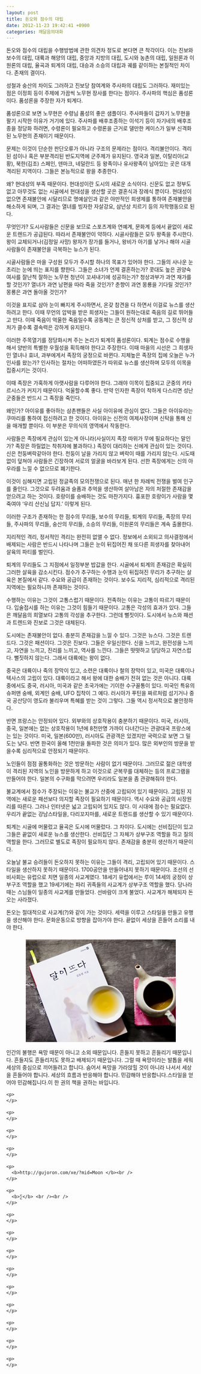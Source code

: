 ```yaml
---
layout: post
title: 돈오와 점수의 대립
date: 2012-11-23 19:42:41 +0900
categories: 깨달음의대화
---
```

 돈오와 점수의 대립을 수행방법에 관한 의견차 정도로 본다면 큰 착각이다. 이는 진보와 보수의 대립, 대륙과 해양의 대립, 중앙과 지방의 대립, 도시와 농촌의 대립, 일원론과 이원론의 대립, 율곡과 퇴계의 대립, 대승과 소승의 대립과 궤를 같이하는 본질적인 차이다. 존재의 결이다. 

 성철과 숭산의 차이도 그러하고 진보당 참여계와 주사파의 대립도 그러하다. 재미있는 점은 이정희 등이 주제에 가끔씩 노무현 장사를 한다는 점이다. 주사파의 핵심은 품성론이다. 품성론을 주장한 자가 퇴계다. 

 품성론으로 보면 노무현은 수령님 품성의 좋은 샘플이다. 주사파들이 갑자기 노무현을 팔기 시작한 이유가 거기에 있다. 주사파를 배후조종하는 이석기 등이 자기네의 배후조종을 정당화 하려면, 수령론이 필요하고 수령론을 근거로 댈만한 케이스가 일부 신격화된 노무현의 존재이기 때문이다. 

 문제는 이것이 단순한 판단오류가 아니라 구조의 문제라는 점이다. 격리불안이다. 격리된 섬이나 혹은 부분격리된 반도지역에 군주제가 유지된다. 영국과 일본, 이탈리아(교황), 북한(김조) 스페인, 덴마크, 네덜란드 등 왕족이나 유사왕족이 남아있는 곳은 대개 격리된 지역이다. 그들은 본능적으로 왕을 추종한다. 

 왜? 현대성의 부족 때문이다. 현대성이란 도시의 새로운 소식이다. 신문도 없고 정부도 없고 아무것도 없는 시골에서 현대성을 생산할 곳은 결혼식과 장례식 뿐이다. 현대성이 없으면 존재불안에 시달리므로 명예살인과 같은 야만적인 희생제를 통하여 존재불안을 해소하게 되며, 그 결과는 열녀를 빙자한 자살강요, 삼년상 치르기 등의 자학행동으로 된다. 

 무엇인가? 도시사람들은 신문을 보므로 스포츠계와 연예계, 문화계 등에서 끝없이 새로운 트렌드가 공급된다. 따라서 존재불안이 약하다. 시골사람들은 모두 왕족을 주시한다. 왕이 교체되거나(김정일 사망) 왕자가 장가를 들거나, 왕비가 아기를 낳거나 해야 시골사람들이 존재불안을 극복하는 뉴스가 된다. 

 시골사람들은 마을 구성원 모두가 주시할 하나의 목표가 있어야 한다. 그들의 사나운 눈초리는 눈에 띄는 표지를 향한다. 그들은 소녀가 언제 결혼하는가? 콧대도 높은 권양숙 여사를 잘난척 잘하는 노무현 청년이 꼬셔내기에 성공하는가? 청상과부가 과연 재가를 할 것인가? 열녀가 과연 남편을 따라 죽을 것인가? 춘향이 과연 몽룡을 기다릴 것인가? 몽룡은 과연 돌아올 것인가? 

 이것을 표지로 삼아 눈이 빠지게 주시하면서, 온갖 참견을 다 하면서 이걸로 뉴스를 생산하려고 한다. 이때 무언의 압박을 받은 희생자는 그들이 원하는대로 죽음의 길로 뛰어들고 만다. 이때 죽음이 억울한 죽음일수록 공동체는 큰 정신적 상처를 받고, 그 정신적 상처가 클수록 결속력은 강하게 유지된다. 

 이러한 주목열기를 정당화시켜 주는 논리가 퇴계의 품성론이다. 퇴계는 점수로 수행을 해서 양반의 특별한 우월성을 획득해야 한다고 주장한다. 이때 마을의 시선은 그 희생자인 열녀나 효녀, 과부에게서 족장의 궁정으로 바뀐다. 지체높은 족장의 집에 오늘은 누가 인사를 왔는가? 인사하는 절차는 어떠하였든가 따위로 뉴스를 생산하며 모두의 이목을 집중시키는 것이다. 

 이때 족장은 가혹하게 아랫사람을 다루어야 한다. 그래야 이목이 집중되고 군중의 카타르시스가 커지기 때문이다. 억울할수록 좋다. 만약 인자한 족장이 착하게 다스리면 성난 군중들은 반드시 그 족장을 죽인다. 

 왜인가? 아이유를 좋아하는 삼촌팬들은 사실 아이유에 관심이 없다. 그들은 아이유라는 쿠마리를 통하여 접신하려고 한 것이다. 아이유는 신전의 여제사장이며 신탁을 통해 신을 매개할 뿐이다. 이 부분은 무의식의 영역에서 작동한다. 

 사람들은 족장에게 관심이 있는게 아니라(사실이지 족장 따위가 무에 필요하다는 말인가? 족장은 하릴없는 착취자에 불과하다.) 족장이 대리하는 신에게 관심이 있는 것이다. 신은 천둥벼락같아야 한다. 천둥이 날을 가리지 않고 벼락이 때를 가리지 않는다. 시도때없이 덮쳐야 사람들은 긴장하여 서로의 얼굴을 바라보게 된다. 선한 족장에게는 신의 아우라를 느낄 수 없으므로 폐기한다. 

 이것이 심해지면 고립된 정글족의 모의전쟁으로 된다. 매년 한 차례씩 전쟁을 벌여 인구를 줄인다. 그것으로 두려움과 슬픔과 추억을 생산하여 살아남은 자의 처절한 존재감을 얻으려고 하는 것이다. 호랑이를 숭배하는 것도 마찬가지다. 흉포한 호랑이가 사람을 몇 죽여야 ‘우리 산신님 답지.’ 이렇게 된다. 

 이러한 구조가 존재하는 한 점수의 무리들, 보수의 무리들, 퇴계의 무리들, 족장의 무리들, 주사파의 무리들, 숭산의 무리들, 소승의 무리들, 이원론의 무리들은 계속 출몰한다. 

 지리적인 격리, 정서적인 격리는 완전히 없앨 수 없다. 정보에서 소외되고 의사결정에서 배제되는 사람은 반드시 나타나며 그들은 눈이 뒤집어진 채 또다른 희생자를 찾아내어 살육의 파티를 벌인다. 

 퇴계의 무리들도 그 지점에서 일정부분 밥값을 한다. 시골에서 퇴계의 존재감은 확실히 그러한 살육을 감소시킨다. 점수가 추구하는 수행과 눈이 뒤집혀진 무리가 추구하는 살육은 본질에서 같다. 수요와 공급이 존재하는 것이다. 보수도 지리적, 심리적으로 격리된 지역에는 필요하니까 존재하는 것이다. 

 수행하는 이유는 그것이 고통스럽기 때문이다. 전족하는 이유는 고통이 따르기 때문이다. 입술접시를 하는 이유는 그것이 힘들기 때문이다. 고통은 각성의 효과가 있다. 그들은 깨달음의 희열보다 고통의 각성을 추구한다. 그런데 뻘짓이다. 도시에서 뉴스와 패션과 트렌드와 진보로 그것은 대체된다. 

 도시에는 존재불안이 없다. 충분히 존재감을 느낄 수 있다. 그것은 뉴스다. 그것은 트렌드다. 그것은 패션이다. 그것은 진보다. 그들은 우일신한다. 신을 느끼고, 완전성을 느끼고, 자연을 느끼고, 진리를 느끼고, 역사를 느낀다. 그들은 떳떳하고 당당하고 자연스럽다. 뻘짓하지 않는다. 그래서 대륙에는 왕이 없다. 

 중국은 대륙이나 죽의 장막이 있고, 소련은 대륙이나 철의 장막이 있고, 미국은 대륙이나 텍사스의 고립이 있다. 대륙이라고 해서 왕에 대한 숭배가 전혀 없는 것은 아니다. 대륙 중에서도 중국, 러시아, 미국과 같은 초국가에는 기이한 수구꼴통이 있다. 미국인 특유의 슈퍼맨 숭배, 외계인 숭배, UFO 집착이 그 예다. 러시아가 푸틴을 짜르처럼 섬기거나 중국 공산당이 영도라 불리우며 특혜를 받는 것이 그렇다. 그들 역시 정서적으로 불안정하다. 

 반면 프랑스는 안정되어 있다. 외부와의 상호작용이 충분하기 때문이다. 미국, 러시아, 중국, 일본에는 없는 상호작용이 1년에 8천만명 가까이 다녀간다는 관광대국 프랑스에는 있는 것이다. 미국, 일본(600만), 러시아도 관광객은 있겠지만 국력으로 보면 그 밀도는 낮다. 반면 한국이 올해 1천만을 돌파한 것은 의미가 있다. 많은 외부인의 방문을 받을수록 심리적으로 안정되기 때문이다. 

 노인들이 점점 꼴통화하는 것은 방문하는 사람이 없기 때문이다. 그러므로 젊은 대학생이 격리된 지역의 노인을 방문하게 하고 이것으로 군복무를 대체하는 등의 프로그램을 만들어야 한다. 일본의 수구화를 막으려면 우리라도 일본을 좀 관광해줘야 한다. 

 불교계에서 점수가 주장되는 이유는 불교가 산중에 고립되어 있기 때문이다. 고립된 지역에는 새로운 패션보다 의지할 족장이 필요하기 때문이다. 역시 수요와 공급의 시장원리를 따른다. 그러나 인터넷은 넓고 고립되어 있지도 않다. 이 시대에 점수는 필요없다. 우리가 끝없는 강남스타일을, 다리꼬지마를, 새로운 트렌드를 생산할 수 있기 때문이다. 

 퇴계는 시골에 머물렀고 율곡은 도시에 머물렀다. 그 차이다. 도시에는 선비집단이 있고 그들은 끝없이 새로운 뉴스를 생산한다. 선비집단 그 자체가 상부구조 역할을 하고 질의 역할을 한다. 그러므로 별도로 족장이 필요하지 않다. 존재감을 충분히 생산하기 때문이다. 

 오늘날 불교 승려들이 돈오하지 못하는 이유는 그들이 격리, 고립되어 있기 때문이다. 스타일을 생산하지 못하기 때문이다. 1700공안을 만들어내지 못하기 때문이다. 조선의 선비사회는 유럽으로 치면 일종의 사교계였다. 18세기 유럽에서는 루이 14세의 궁정이 상부구조 역할을 했고 19세기에는 파리 귀족들의 사교계가 상부구조 역할을 했다. 당나라 때는 스님들이 일종의 사교계를 만들었다. 선바람이 크게 불었다. 사교계가 해체되자 돈오는 사라졌다. 

 돈오는 절대적으로 사교계(?)와 같이 가는 것이다. 세력을 이루고 스타일을 만들고 유행을 생산해야 한다. 문화운동으로 방향을 잡아가야 한다. 끝없이 세상을 흔들어 소리를 내야 한다. 



 ###


  




<p align="center">
  <a href="?mid=Moon"><img alt="345678.jpg" src="files/attach/images/198/187/283/345678.jpg" width="400" height="273" /> <br /></a> 
  
  <p align="center">
    <p>
      인간의 불행은 욕망 때문이 아니고 소외 때문입니다. 흔들지 못하고 흔들리기 때문입니다. 흔들지도 흔들리지도 못하고 배제되기 때문입니다. 그럴 때 욕망이라는 발톱을 세워 세상의 중심으로 끼어들려고 합니다. 숨어서 욕망을 가라앉힐 것이 아니라 나서서 세상을 흔들어야 합니다. 세상의 흐름과 반응해야 합니다. 민감해야 반응합니다.스타일을 얻어야 민감해집니다.이 한 권의 책을 권하는 바입니다.
    </p>
    
    <p>
    </p>
    
    <p>
    </p>
    
    <p>
    </p>
    
    <p>
    </p>
    
    <p>
      <b>http://gujoron.com/xe/?mid=Moon </b><br />
    </p>
    
    <p>
      <b>∑</b> <br /><br />
    </p>
    
    <p>
    </p>
    
    <p>
    </p>
    
    <p>
    </p>
    
    <p>
    </p>
    
    <p>
    </p>
    
    <p>
    </p>
    
    <p>
    </p>
    
    <p>
    </p>
    
    <p>
    </p>
  </p>
</p>